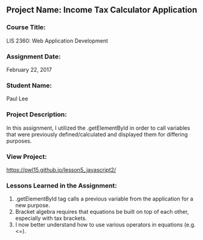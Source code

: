## Project Name:  Income Tax Calculator Application

### Course Title:
LIS 2360:  Web Application Development

### Assignment Date:  
February 22, 2017

### Student Name:  
Paul Lee

### Project Description:
In this assignment, I utilized the .getElementById in order to call variables
that were previously defined/calculated and displayed them for differing purposes.

### View Project:
https://pwl15.github.io/lesson5_javascript2/

### Lessons Learned in the Assignment:
1. .getElementById tag calls a previous variable from the application for a new purpose.
2. Bracket algebra requires that equations be built on top of each other, especially with tax brackets.
3. I now better understand how to use various operators in equations (e.g. <=).
